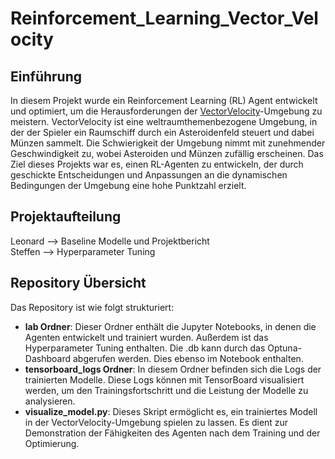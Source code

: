 # Reinforcement_Learning_Vector_Velocity

## Einführung

In diesem Projekt wurde ein Reinforcement Learning (RL) Agent entwickelt und optimiert, um die Herausforderungen der [VectorVelocity](https://pypi.org/project/vector-velocity-gym/)-Umgebung zu meistern. VectorVelocity ist eine weltraumthemenbezogene Umgebung, in der der Spieler ein Raumschiff durch ein Asteroidenfeld steuert und dabei Münzen sammelt. Die Schwierigkeit der Umgebung nimmt mit zunehmender Geschwindigkeit zu, wobei Asteroiden und Münzen zufällig erscheinen. Das Ziel dieses Projekts war es, einen RL-Agenten zu entwickeln, der durch geschickte Entscheidungen und Anpassungen an die dynamischen Bedingungen der Umgebung eine hohe Punktzahl erzielt.

## Projektaufteilung

Leonard --> Baseline Modelle und Projektbericht <br>
Steffen --> Hyperparameter Tuning

## Repository Übersicht

Das Repository ist wie folgt strukturiert:

- **lab Ordner**: Dieser Ordner enthält die Jupyter Notebooks, in denen die Agenten entwickelt und trainiert wurden. Außerdem ist das Hyperparameter Tuning enthalten. Die .db kann durch das Optuna-Dashboard abgerufen werden. Dies ebenso im Notebook enthalten.
- **tensorboard_logs Ordner**: In diesem Ordner befinden sich die Logs der trainierten Modelle. Diese Logs können mit TensorBoard visualisiert werden, um den Trainingsfortschritt und die Leistung der Modelle zu analysieren.
- **visualize_model.py**: Dieses Skript ermöglicht es, ein trainiertes Modell in der VectorVelocity-Umgebung spielen zu lassen. Es dient zur Demonstration der Fähigkeiten des Agenten nach dem Training und der Optimierung.
